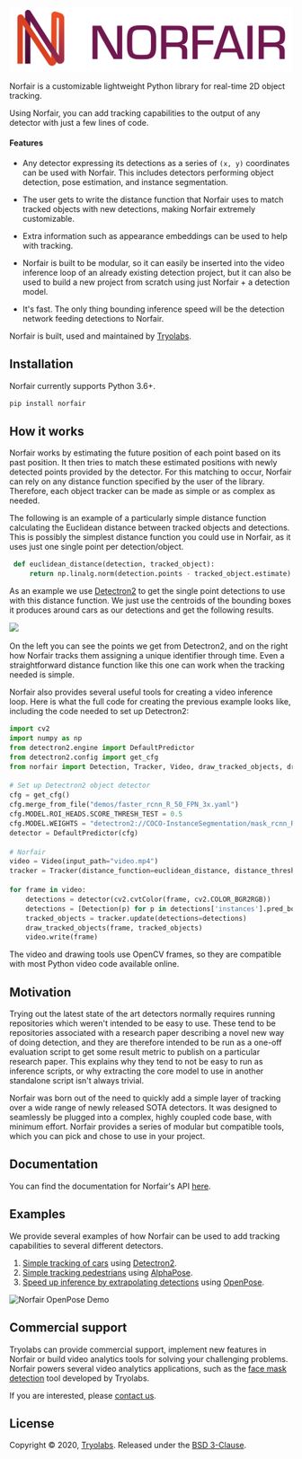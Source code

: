 ![Norfair by Tryolabs logo](docs/logo.png)

Norfair is a customizable lightweight Python library for real-time 2D object tracking.

Using Norfair, you can add tracking capabilities to the output of any detector with just a few lines of code.

#### Features

- Any detector expressing its detections as a series of `(x, y)` coordinates can be used with Norfair. This includes detectors performing object detection, pose estimation, and instance segmentation.

- The user gets to write the distance function that Norfair uses to match tracked objects with new detections, making Norfair extremely customizable.

- Extra information such as appearance embeddings can be used to help with tracking.

- Norfair is built to be modular, so it can easily be inserted into the video inference loop of an already existing detection project, but it can also be used to build a new project from scratch using just Norfair + a detection model.

- It's fast. The only thing bounding inference speed will be the detection network feeding detections to Norfair.

  

Norfair is built, used and maintained by [Tryolabs](https://tryolabs.com).

## Installation

Norfair currently supports Python 3.6+.

```bash
pip install norfair
```

## How it works

Norfair works by estimating the future position of each point based on its past position. It then tries to match these estimated positions with newly detected points provided by the detector. For this matching to occur, Norfair can rely on any distance function specified by the user of the library. Therefore, each object tracker can be made as simple or as complex as needed.

The following is an example of a particularly simple distance function calculating the Euclidean distance between tracked objects and detections. This is possibly the simplest distance function you could use in Norfair, as it uses just one single point per detection/object.

```python
 def euclidean_distance(detection, tracked_object):
     return np.linalg.norm(detection.points - tracked_object.estimate)
```

As an example we use [Detectron2](https://github.com/facebookresearch/detectron2) to get the single point detections to use with this distance function. We just use the centroids of the bounding boxes it produces around cars as our detections and get the following results.

![](docs/traffic.gif)

On the left you can see the points we get from Detectron2, and on the right how Norfair tracks them assigning a unique identifier through time. Even a straightforward distance function like this one can work when the tracking needed is simple.

Norfair also provides several useful tools for creating a video inference loop. Here is what the full code for creating the previous example looks like, including the code needed to set up Detectron2:

```python
import cv2
import numpy as np
from detectron2.engine import DefaultPredictor
from detectron2.config import get_cfg
from norfair import Detection, Tracker, Video, draw_tracked_objects, draw_points

# Set up Detectron2 object detector
cfg = get_cfg()
cfg.merge_from_file("demos/faster_rcnn_R_50_FPN_3x.yaml")
cfg.MODEL.ROI_HEADS.SCORE_THRESH_TEST = 0.5
cfg.MODEL.WEIGHTS = "detectron2://COCO-InstanceSegmentation/mask_rcnn_R_50_FPN_3x/137849600/model_final_f10217.pkl"
detector = DefaultPredictor(cfg)

# Norfair
video = Video(input_path="video.mp4")
tracker = Tracker(distance_function=euclidean_distance, distance_threshold=20)

for frame in video:
    detections = detector(cv2.cvtColor(frame, cv2.COLOR_BGR2RGB))
    detections = [Detection(p) for p in detections['instances'].pred_boxes.get_centers().cpu().numpy()]
    tracked_objects = tracker.update(detections=detections)
    draw_tracked_objects(frame, tracked_objects)
    video.write(frame)
```

The video and drawing tools use OpenCV frames, so they are compatible with most Python video code available online.

## Motivation

Trying out the latest state of the art detectors normally requires running repositories which weren't intended to be easy to use. These tend to be repositories associated with a research paper describing a novel new way of doing detection, and they are therefore intended to be run as a one-off evaluation script to get some result metric to publish on a particular research paper. This explains why they tend to not be easy to run as inference scripts, or why extracting the core model to use in another standalone script isn't always trivial.

Norfair was born out of the need to quickly add a simple layer of tracking over a wide range of newly released SOTA detectors. It was designed to seamlessly be plugged into a complex, highly coupled code base, with minimum effort. Norfair provides a series of modular but compatible tools, which you can pick and chose to use in your project.

## Documentation

You can find the documentation for Norfair's API [here](docs/README.md).

## Examples

We provide several examples of how Norfair can be used to add tracking capabilities to several different detectors.

1. [Simple tracking of cars](demos/detectron2/README.md) using [Detectron2](https://github.com/facebookresearch/detectron2).
2. [Simple tracking pedestrians](demos/alphapose/README.md) using [AlphaPose](https://github.com/MVIG-SJTU/AlphaPose).
3. [Speed up inference by extrapolating detections](demos/openpose/README.md) using [OpenPose](https://github.com/CMU-Perceptual-Computing-Lab/openpose).

![Norfair OpenPose Demo](docs/openpose_skip_3_frames.gif)

## Commercial support

Tryolabs can provide commercial support, implement new features in Norfair or build video analytics tools for solving your challenging problems. Norfair powers several video analytics applications, such as the [face mask detection](https://tryolabs.com/blog/2020/07/09/face-mask-detection-in-street-camera-video-streams-using-ai-behind-the-curtain/) tool developed by Tryolabs.

If you are interested, please [contact us](https://tryolabs.com/#contact).

## License

Copyright © 2020, [Tryolabs](https://tryolabs.com). Released under the [BSD 3-Clause](LICENSE).
